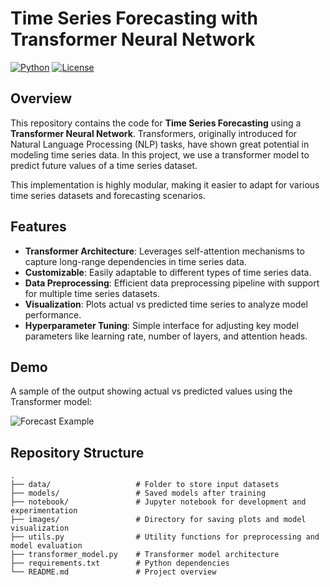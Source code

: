 # Time Series Forecasting with Transformer Neural Network

[![Python](https://img.shields.io/badge/Python-3.8%2B-blue)](https://www.python.org/)
[![License](https://img.shields.io/github/license/rezaAdinepour/Time-Series-Forecasting)](LICENSE)

## Overview

This repository contains the code for **Time Series Forecasting** using a **Transformer Neural Network**. Transformers, originally introduced for Natural Language Processing (NLP) tasks, have shown great potential in modeling time series data. In this project, we use a transformer model to predict future values of a time series dataset. 

This implementation is highly modular, making it easier to adapt for various time series datasets and forecasting scenarios.

## Features

- **Transformer Architecture**: Leverages self-attention mechanisms to capture long-range dependencies in time series data.
- **Customizable**: Easily adaptable to different types of time series data.
- **Data Preprocessing**: Efficient data preprocessing pipeline with support for multiple time series datasets.
- **Visualization**: Plots actual vs predicted time series to analyze model performance.
- **Hyperparameter Tuning**: Simple interface for adjusting key model parameters like learning rate, number of layers, and attention heads.

## Demo

A sample of the output showing actual vs predicted values using the Transformer model:

![Forecast Example](./images/sample_plot.png)

## Repository Structure

```plaintext
.
├── data/                   # Folder to store input datasets
├── models/                 # Saved models after training
├── notebook/               # Jupyter notebook for development and experimentation
├── images/                 # Directory for saving plots and model visualization
├── utils.py                # Utility functions for preprocessing and model evaluation
├── transformer_model.py    # Transformer model architecture
├── requirements.txt        # Python dependencies
└── README.md               # Project overview
